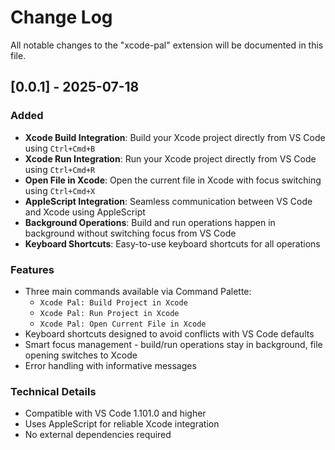 # Change Log

All notable changes to the "xcode-pal" extension will be documented in this file.

## [0.0.1] - 2025-07-18

### Added
- **Xcode Build Integration**: Build your Xcode project directly from VS Code using `Ctrl+Cmd+B`
- **Xcode Run Integration**: Run your Xcode project directly from VS Code using `Ctrl+Cmd+R`
- **Open File in Xcode**: Open the current file in Xcode with focus switching using `Ctrl+Cmd+X`
- **AppleScript Integration**: Seamless communication between VS Code and Xcode using AppleScript
- **Background Operations**: Build and run operations happen in background without switching focus from VS Code
- **Keyboard Shortcuts**: Easy-to-use keyboard shortcuts for all operations

### Features
- Three main commands available via Command Palette:
  - `Xcode Pal: Build Project in Xcode`
  - `Xcode Pal: Run Project in Xcode`
  - `Xcode Pal: Open Current File in Xcode`
- Keyboard shortcuts designed to avoid conflicts with VS Code defaults
- Smart focus management - build/run operations stay in background, file opening switches to Xcode
- Error handling with informative messages

### Technical Details
- Compatible with VS Code 1.101.0 and higher
- Uses AppleScript for reliable Xcode integration
- No external dependencies required
